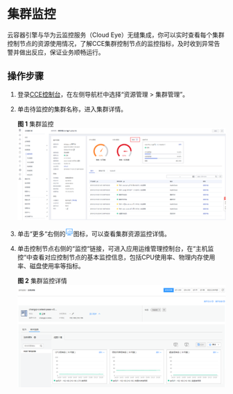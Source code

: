# 集群监控<a name="cce_01_0040"></a>

云容器引擎与华为云监控服务（Cloud Eye）无缝集成，你可以实时查看每个集群控制节点的资源使用情况，了解CCE集群控制节点的监控指标，及时收到异常告警并做出反应，保证业务顺畅运行。

## 操作步骤<a name="section97291751505"></a>

1.  登录[CCE控制台](https://console.huaweicloud.com/cce2.0/?utm_source=helpcenter)，在左侧导航栏中选择“资源管理 \> 集群管理”。
2.  单击待监控的集群名称，进入集群详情。

    **图 1**  集群监控<a name="fig433074161415"></a>  
    ![](figures/集群监控.png "集群监控")

3.  单击“更多“右侧的![](figures/zh-cn_image_0172245016.png)图标，可以查看集群资源监控详情。
4.  单击控制节点右侧的“监控“链接，可进入应用运维管理控制台，在“主机监控“中查看对应控制节点的基本监控信息，包括CPU使用率、物理内存使用率、磁盘使用率等指标。

    **图 2**  集群监控详情<a name="fig13262105482511"></a>  
    ![](figures/集群监控详情.png "集群监控详情")



